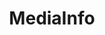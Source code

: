 ---
layout: post
categories: tools
title:  MediaInfo
# tool-url: https://mediaarea.net/en/MediaInfo
maintenance-organization: <a href="MediaArea.net">MediaArea.net</a>
capabilities: Identifies and extracts technical metadata for video files.
formats: Although MediaInfo supports many video formats, FITS will only support the following video formats and wrappers out of the box - avi, mov, mpg, mpeg, mkv, mp4, mxf, ogv, mj2, divx, dv, m4v, m2v, ism.
details: The MediaInfo API is written in C++ and is called via Java by using the <a href="https://github.com/java-native-access/jna">JNA library</a>.
# more-info: more information
more-info-url: https://mediaarea.net/en/MediaInfo
---